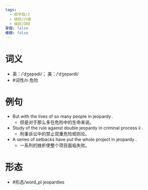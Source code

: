 ```yaml
---
tags:
  - 首字母/J
  - 级别/六级
  - 级别/GRE
掌握: false
模糊: false
---
```

# 词义
- 英：/ˈdʒepədi/； 美：/ˈdʒepərdi/
- #词性/n  危险
# 例句
- But with the lives of so many people in jeopardy .
	- 但是对于那么多在危险中的生命来说。
- Study of the rule against double jeopardy in criminal process ii .
	- 刑事诉讼中的禁止双重危险规则论。
- A series of setbacks have put the whole project in jeopardy .
	- 一系列的挫折使整个项目面临失败。
# 形态
- #形态/word_pl jeopardies
